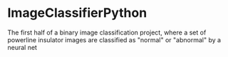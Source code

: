 # ImageClassifierPython
The first half of a binary image classification project, where a set of powerline insulator images are classified as "normal" or "abnormal" by a neural net
